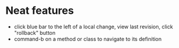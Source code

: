 # Neat features

* click blue bar to the left of a local change, view last revision, click "rollback" button
* command-b on a method or class to navigate to its definition
